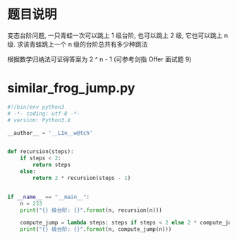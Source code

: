 # 题目说明
变态台阶问题, 一只青蛙一次可以跳上 1 级台阶, 也可以跳上 2 级, 它也可以跳上 n 级. 求该青蛙跳上一个 n 级的台阶总共有多少种跳法

根据数学归纳法可证得答案为 2 ^ n - 1 (可参考剑指 Offer 面试题 9)

# similar_frog_jump.py
```Python
#!/bin/env python3
# -*- coding: utf-8 -*-
# version: Python3.X

__author__ = '__L1n__w@tch'


def recursion(steps):
    if steps < 2:
        return steps
    else:
        return 2 * recursion(steps - 1)


if __name__ == "__main__":
    n = 233
    print("{} 级台阶: {}".format(n, recursion(n)))

    compute_jump = lambda steps: steps if steps < 2 else 2 * compute_jump(steps - 1)
    print("{} 级台阶: {}".format(n, compute_jump(n)))
```